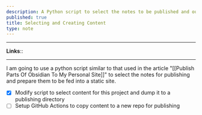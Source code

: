 ```yaml
---
description: A Python script to select the notes to be published and output them
published: true
title: Selecting and Creating Content
type: note
---
```



---

**Links**:: <!-- Add any links for this note -->

---

I am going to use a python script similar to that used in the article "[[Publish Parts Of Obsidian To My Personal Site]]" to select the notes for publishing and prepare them to be fed into a static site.

- [x] Modify script to select content for this project and dump it to a publishing directory
- [ ] Setup GitHub Actions to copy content to a new repo for publishing